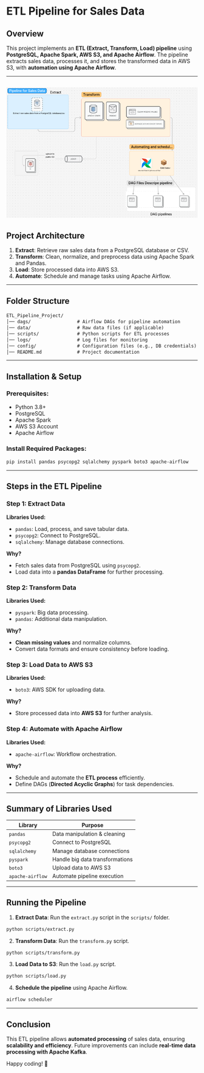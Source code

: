 # ETL Pipeline for Sales Data

## Overview
This project implements an **ETL (Extract, Transform, Load) pipeline** using **PostgreSQL, Apache Spark, AWS S3, and Apache Airflow**. The pipeline extracts sales data, processes it, and stores the transformed data in AWS S3, with **automation using Apache Airflow**.

---

![ETL Pipeline Architecture](st1.png)
---

## Project Architecture

1. **Extract**: Retrieve raw sales data from a PostgreSQL database or CSV.
2. **Transform**: Clean, normalize, and preprocess data using Apache Spark and Pandas.
3. **Load**: Store processed data into AWS S3.
4. **Automate**: Schedule and manage tasks using Apache Airflow.

---

## Folder Structure
```
ETL_Pipeline_Project/
│── dags/                 # Airflow DAGs for pipeline automation
│── data/                 # Raw data files (if applicable)
│── scripts/              # Python scripts for ETL processes
│── logs/                 # Log files for monitoring
│── config/               # Configuration files (e.g., DB credentials)
│── README.md             # Project documentation
```

---

## Installation & Setup
### Prerequisites:
- Python 3.8+
- PostgreSQL
- Apache Spark
- AWS S3 Account
- Apache Airflow

### Install Required Packages:
```bash
pip install pandas psycopg2 sqlalchemy pyspark boto3 apache-airflow
```

---

## Steps in the ETL Pipeline

### **Step 1: Extract Data**
**Libraries Used:**
- `pandas`: Load, process, and save tabular data.
- `psycopg2`: Connect to PostgreSQL.
- `sqlalchemy`: Manage database connections.

**Why?**
- Fetch sales data from PostgreSQL using `psycopg2`.
- Load data into a **pandas DataFrame** for further processing.

### **Step 2: Transform Data**
**Libraries Used:**
- `pyspark`: Big data processing.
- `pandas`: Additional data manipulation.

**Why?**
- **Clean missing values** and normalize columns.
- Convert data formats and ensure consistency before loading.

### **Step 3: Load Data to AWS S3**
**Libraries Used:**
- `boto3`: AWS SDK for uploading data.

**Why?**
- Store processed data into **AWS S3** for further analysis.

### **Step 4: Automate with Apache Airflow**
**Libraries Used:**
- `apache-airflow`: Workflow orchestration.

**Why?**
- Schedule and automate the **ETL process** efficiently.
- Define DAGs (**Directed Acyclic Graphs**) for task dependencies.

---

## Summary of Libraries Used

| Library        | Purpose                                       |
|---------------|-----------------------------------------------|
| `pandas`      | Data manipulation & cleaning                 |
| `psycopg2`    | Connect to PostgreSQL                        |
| `sqlalchemy`  | Manage database connections                  |
| `pyspark`     | Handle big data transformations              |
| `boto3`       | Upload data to AWS S3                        |
| `apache-airflow` | Automate pipeline execution              |

---

## Running the Pipeline

1. **Extract Data**: Run the `extract.py` script in the `scripts/` folder.
```bash
python scripts/extract.py
```
2. **Transform Data**: Run the `transform.py` script.
```bash
python scripts/transform.py
```
3. **Load Data to S3**: Run the `load.py` script.
```bash
python scripts/load.py
```
4. **Schedule the pipeline** using Apache Airflow.
```bash
airflow scheduler
```

---

## Conclusion
This ETL pipeline allows **automated processing** of sales data, ensuring **scalability and efficiency**. Future improvements can include **real-time data processing with Apache Kafka**.

Happy coding! 🚀

